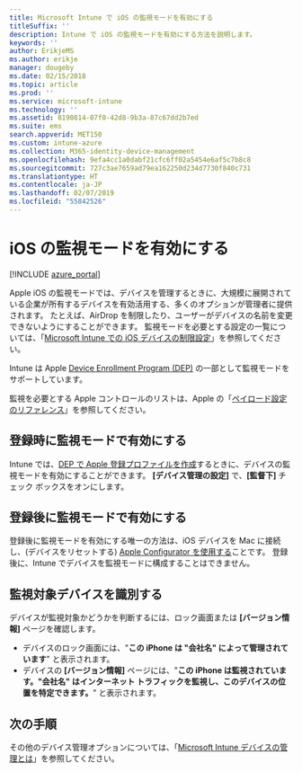 ```yaml
---
title: Microsoft Intune で iOS の監視モードを有効にする
titleSuffix: ''
description: Intune で iOS の監視モードを有効にする方法を説明します。
keywords: ''
author: ErikjeMS
ms.author: erikje
manager: dougeby
ms.date: 02/15/2018
ms.topic: article
ms.prod: ''
ms.service: microsoft-intune
ms.technology: ''
ms.assetid: 8190814-07f0-42d8-9b3a-87c67dd2b7ed
ms.suite: ems
search.appverid: MET150
ms.custom: intune-azure
ms.collection: M365-identity-device-management
ms.openlocfilehash: 9efa4cc1a0dabf21cfc6ff02a5454e6af5c7b8c8
ms.sourcegitcommit: 727c3ae7659ad79ea162250d234d7730f840c731
ms.translationtype: HT
ms.contentlocale: ja-JP
ms.lasthandoff: 02/07/2019
ms.locfileid: "55842526"
---
```

# <a name="turn-on-ios-supervised-mode"></a>iOS の監視モードを有効にする


[!INCLUDE [azure_portal](./includes/azure_portal.md)]

Apple iOS の監視モードでは、デバイスを管理するときに、大規模に展開されている企業が所有するデバイスを有効活用する、多くのオプションが管理者に提供されます。 たとえば、AirDrop を制限したり、ユーザーがデバイスの名前を変更できないようにすることができます。 監視モードを必要とする設定の一覧については、「[Microsoft Intune での iOS デバイスの制限設定](device-restrictions-ios.md)」を参照してください。

Intune は Apple [Device Enrollment Program (DEP)](device-enrollment-program-enroll-ios.md) の一部として監視モードをサポートしています。

監視を必要とする Apple コントロールのリストは、Apple の「[ペイロード設定のリファレンス](http://help.apple.com/configurator/mac/2.4/#/cad5370d089)」を参照してください。

## <a name="turn-on-supervised-mode-during-enrollment"></a>登録時に監視モードで有効にする

Intune では、[DEP で Apple 登録プロファイルを作成](https://docs.microsoft.com/intune/device-enrollment-program-enroll-ios#create-an-apple-enrollment-profile)するときに、デバイスの監視モードを有効にすることができます。 **[デバイス管理の設定]** で、**[監督下]** チェック ボックスをオンにします。

## <a name="turn-on-supervised-mode-after-enrollment"></a>登録後に監視モードで有効にする

登録後に監視モードを有効にする唯一の方法は、iOS デバイスを Mac に接続し、(デバイスをリセットする) [Apple Configurator を使用する](apple-configurator-enroll-ios.md)ことです。 登録後に、Intune でデバイスを監視モードに構成することはできません。

## <a name="identify-a-supervised-device"></a>監視対象デバイスを識別する

デバイスが監視対象かどうかを判断するには、ロック画面または **[バージョン情報]** ページを確認します。
- デバイスのロック画面には、"**この iPhone は "会社名" によって管理されています**" と表示されます。
- デバイスの **[バージョン情報]** ページには、"**この iPhone は監視されています。"会社名" はインターネット トラフィックを監視し、このデバイスの位置を特定できます。**" と表示されます。

## <a name="next-steps"></a>次の手順

その他のデバイス管理オプションについては、「[Microsoft Intune デバイスの管理とは](device-management.md)」を参照してください。
